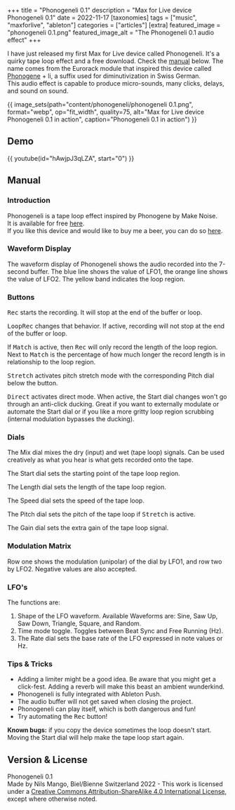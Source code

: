 +++
title = "Phonogeneli 0.1"
description = "Max for Live device Phonogeneli 0.1"
date = 2022-11-17
[taxonomies]
tags = ["music", "maxforlive", "ableton"]
categories = ["articles"]
[extra]
featured_image = "phonogeneli 0.1.png"
featured_image_alt = "The Phonogeneli 0.1 audio effect"
+++

I have just released my first Max for Live device called Phonogeneli. It's a quirky tape loop effect and a free download. Check the [manual](#manual) below. The name comes from the Eurorack module that inspired this device called [Phonogene](https://makenoisemusic.com/modules/phonogene-legacy) + li, a suffix used for diminutivization in Swiss German.  
This audio effect is capable to produce micro-sounds, many clicks, delays, and sound on sound.

{{ image_sets(path="content/phonogeneli/phonogeneli 0.1.png", format="webp", op="fit_width", quality=75, alt="Max for Live device Phonogeneli 0.1 in action", caption="Phonogeneli 0.1 in action") }}

## Demo

{{ youtube(id="hAwjpJ3qLZA", start="0") }}

## Manual
### Introduction
Phonogeneli is a tape loop effect inspired by Phonogene by Make Noise.  
It is available for free [here](https://maxforlive.com/library/device/8507/phonogeneli).  
If you like this device and would like to buy me a beer, you can do so [here](https://ko-fi.com/nilsmango).

### Waveform Display
The waveform display of Phonogeneli shows the audio recorded into the 7-second buffer. The blue line shows the value of LFO1, the orange line shows the value of LFO2. The yellow band indicates the loop region.

### Buttons
<kbd>Rec</kbd> starts the recording. It will stop at the end of the buffer or loop.

<kbd>LoopRec</kbd> changes that behavior. If active, recording will not stop at the end of the buffer or loop.

If <kbd>Match</kbd> is active, then <kbd>Rec</kbd> will only record the length of the loop region. Next to <kbd>Match</kbd> is the percentage of how much longer the record length is in relationship to the loop region.

<kbd>Stretch</kbd> activates pitch stretch mode with the corresponding Pitch dial below the button.

<kbd>Direct</kbd> activates direct mode. When active, the Start dial changes won't go through an anti-click ducking. Great if you want to externally modulate or automate the Start dial or if you like a more gritty loop region scrubbing (internal modulation bypasses the ducking).

### Dials
The Mix dial mixes the dry (input) and wet (tape loop) signals. Can be used creatively as what you hear is what gets recorded onto the tape.

The Start dial sets the starting point of the tape loop region.

The Length dial sets the length of the tape loop region.

The Speed dial sets the speed of the tape loop.

The Pitch dial sets the pitch of the tape loop if <kbd>Stretch</kbd> is active.

The Gain dial sets the extra gain of the tape loop signal.

### Modulation Matrix
Row one shows the modulation (unipolar) of the dial by LFO1, and row two by LFO2. Negative values are also accepted.

### LFO's
The functions are:
1. Shape of the LFO waveform. Available Waveforms are: Sine, Saw Up, Saw Down, Triangle, Square, and Random.
2. Time mode toggle. Toggles between Beat Sync and Free Running (Hz).
3. The Rate dial sets the base rate of the LFO expressed in note values or Hz.


### Tips & Tricks
- Adding a limiter might be a good idea. Be aware that you might get a click-fest. Adding a reverb will make this beast an ambient wunderkind.
- Phonogeneli is fully integrated with Ableton Push.
- The audio buffer will not get saved when closing the project.
- Phonogeneli can play itself, which is both dangerous and fun!
- Try automating the <kbd>Rec</kbd> button!

**Known bugs:** if you copy the device sometimes the loop doesn't start. Moving the Start dial will help make the tape loop start again.


## Version & License
Phonogeneli 0.1  
Made by Nils Mango, Biel/Bienne Switzerland 2022 - This work is licensed under a [Creative Commons Attribution-ShareAlike 4.0 International License](http://creativecommons.org/licenses/by-sa/4.0/), except where otherwise noted.
